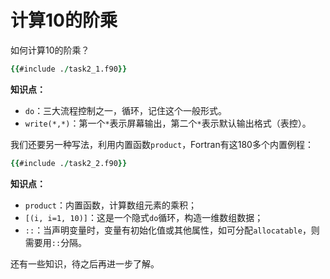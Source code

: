 # 计算10的阶乘

如何计算10的阶乘？

```fortran
{{#include ./task2_1.f90}}
```

**知识点：**

- `do`：三大流程控制之一，循环，记住这个一般形式。
- `write(*,*)`：第一个`*`表示屏幕输出，第二个`*`表示默认输出格式（表控）。

我们还要另一种写法，利用内置函数`product`，Fortran有这180多个内置例程：

```fortran
{{#include ./task2_2.f90}}
```

**知识点：**

- `product`：内置函数，计算数组元素的乘积；
- `[(i, i=1, 10)]`：这是一个隐式`do`循环，构造一维数组数据；
- `::`：当声明变量时，变量有初始化值或其他属性，如可分配`allocatable`，则需要用`::`分隔。

还有一些知识，待之后再进一步了解。
